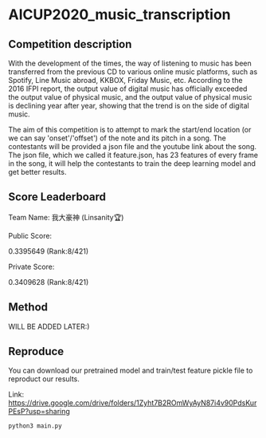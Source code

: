 # AICUP2020_music_transcription

## Competition description

With the development of the times, the way of listening to music has been transferred from the previous CD to various online music platforms, such as Spotify, 
Line Music abroad, KKBOX, Friday Music, etc. According to the 2016 IFPI report, the output value of digital music has officially exceeded the output 
value of physical music, and the output value of physical music is declining year after year, showing that the trend is on the side of digital music.

The aim of this competition is to attempt to mark the start/end location (or we can say 'onset'/'offset') of the note and its pitch in a song. The contestants will be provided a json file and the youtube link about the song. The json file, which we called it feature.json, has 23 features of every frame in the song, it will help the contestants to train the deep learning model and get better results. 

## Score Leaderboard
Team Name: 我大豪神 (Linsanity:trophy:)

Public Score:

0.3395649 (Rank:8/421)

Private Score:

0.3409628 (Rank:8/421)

## Method

WILL BE ADDED LATER:)

## Reproduce

You can download our pretrained model and train/test feature pickle file to reproduct our results.

Link: https://drive.google.com/drive/folders/1Zyht7B2ROmWyAyN87i4v90PdsKurPEsP?usp=sharing
```
python3 main.py 
```
